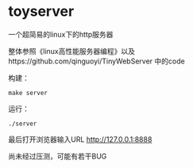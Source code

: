 # toyserver
一个超简易的linux下的http服务器


整体参照《linux高性能服务器编程》以及https://github.com/qinguoyi/TinyWebServer 中的code

构建：
```
make server
```

运行：
```
./server
```

最后打开浏览器输入URL http://127.0.0.1:8888

尚未经过压测，可能有若干BUG
